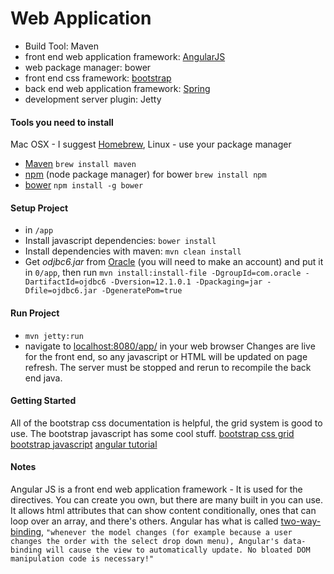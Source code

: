 Web Application
==

* Build Tool: Maven
* front end web application framework: [AngularJS](https://docs.angularjs.org/api)
* web package manager: bower
* front end css framework: [bootstrap](http://getbootstrap.com/css/)
* back end web application framework: [Spring](http://projects.spring.io/spring-framework/) 
* development server plugin: Jetty

#### Tools you need to install
Mac OSX - I suggest [Homebrew](http://brew.sh/), Linux - use your package manager

* [Maven](https://maven.apache.org/) `brew install maven`
* [npm](https://www.npmjs.com/) (node package manager) for bower `brew install npm`
* [bower](http://bower.io/) `npm install -g bower`


#### Setup Project
* in `/app`
* Install javascript dependencies: `bower install`
* Install dependencies with maven: `mvn clean install`
* Get *odjbc6.jar* from [Oracle](http://www.oracle.com/technetwork/apps-tech/jdbc-112010-090769.html) (you will need to make an account) and put it in `0/app`, then run
```mvn install:install-file -DgroupId=com.oracle -DartifactId=ojdbc6 -Dversion=12.1.0.1 -Dpackaging=jar -Dfile=ojdbc6.jar -DgeneratePom=true```

#### Run Project
* `mvn jetty:run`
* navigate to [localhost:8080/app/](localhost:8080/app/) in your web browser
Changes are live for the front end, so any javascript or HTML will be updated on page refresh. 
The server must be stopped and rerun to recompile the back end java.


#### Getting Started
All of the bootstrap css documentation is helpful, the grid system is good to use. The bootstrap javascript has some cool stuff.
[bootstrap css grid](http://getbootstrap.com/css/#grid)
[bootstrap javascript](http://getbootstrap.com/javascript/)
[angular tutorial](https://docs.angularjs.org/tutorial/step_00)

#### Notes
Angular JS is a front end web application framework - It is used for the directives. You can create you own, but there are many built in you can use. It allows html attributes that can show content conditionally, ones that can loop over an array, and there's others. Angular has what is called [two-way-binding](https://docs.angularjs.org/tutorial/step_04), ```"whenever the model changes (for example because a user changes the order with the select drop down menu), Angular's data-binding will cause the view to automatically update. No bloated DOM manipulation code is necessary!"```
